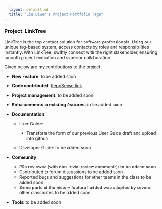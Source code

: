 ```yaml
---
  layout: default.md
  title: "Liu Diwen's Project Portfolio Page"
---
```


### Project: LinkTree

LinkTree is the top contact solution for software professionals. Using our unique tag-based system, access contacts by roles and responsibilities instantly. With LinkTree, swiftly connect with the right stakeholder, ensuring smooth project execution and superior collaboration.

Given below are my contributions to the project.

* **New Feature**: to be added soon

* **Code contributed**: [RepoSense link]()

* **Project management**: to be added soon

* **Enhancements to existing features**: to be added soon

* **Documentation**:
  * User Guide:
    * Transform the form of our previous User Guide draft and upload into github

  * Developer Guide:
    to be added soon

* **Community**:
  * PRs reviewed (with non-trivial review comments): to be added soon
  * Contributed to forum discussions to be added soon
  * Reported bugs and suggestions for other teams in the class to be added soon
  * Some parts of the history feature I added was adopted by several other classmates to be added soon

* **Tools**:
 to be added soon



